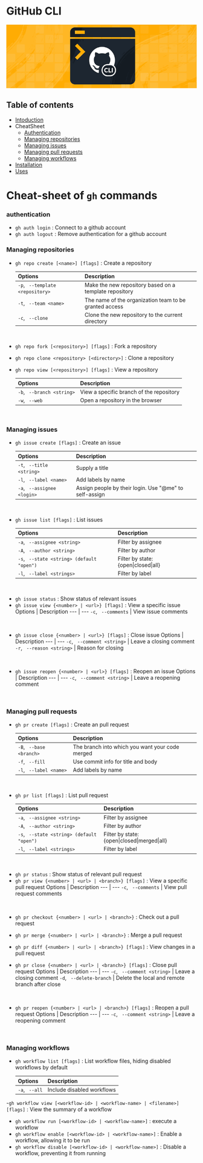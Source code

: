 # GitHub CLI

<p align="center"><img src ="assets/ghcli.png"/></p>

## Table of contents

- [Intoduction](./Intro_CLI_eng)
- CheatSheet
    - [Authentication](#auth)
    - [Managing repositories](#repo)
    - [Managing issues](#issues)
    - [Managing pull requests](#pr)
    - [Managing workflows](#workflows)
- [Installation](./installCLI.md)
- [Uses](./Use.md)

# Cheat-sheet of ```gh``` commands

### <a id=auth></a>**authentication**

- ```gh auth login``` : Connect to a github account <br>
- ```gh auth logout``` : Remove authentication for a github account

### <a id=repo></a>**Managing repositories**

- ```gh repo create [<name>] [flags]``` : Create a repository

    Options | Description 
    --- | --- 
    ```-p```, ``` --template <repository>``` | Make the new repository based on a template repository
    ```-t```, ``` --team <name>``` | The name of the organization team to be granted access
    ```-c```, ``` --clone``` | Clone the new repository to the current directory
<br>

- ```gh repo fork [<repository>] [flags]``` : Fork a repository
- ```gh repo clone <repository> [<directory>]``` : Clone a repository
- ```gh repo view [<repository>] [flags]``` : View a repository

    Options | Description 
    --- | --- 
    ```-b```, ``` --branch <string>``` | View a specific branch of the repository
    ```-w```, ``` --web``` | Open a repository in the browser
<br>

### <a id=issues></a>**Managing issues**

- ```gh issue create [flags]``` : Create an issue

    Options | Description 
    --- | --- 
    ```-t```, ``` --title <string>``` | Supply a title
    ```-l```, ``` --label <name>``` | Add labels by name
    ```-a```, ``` --assignee <login>``` | Assign people by their login. Use "@me" to self-assign
<br>

- ```gh issue list [flags]``` : List issues

    Options | Description 
    --- | --- 
    ```-a```, ``` --assignee <string>``` | Filter by assignee
    ```-A```, ``` --author <string>``` | Filter by author
    ```-s```, ``` --state <string> (default "open")``` | Filter by state: {open\|closed\|all}
    ```-l```, ``` --label <strings>``` | Filter by label
<br>

- ```gh issue status``` : Show status of relevant issues
- ```gh issue view {<number> | <url>} [flags]``` : View a specific issue
    Options | Description 
    --- | --- 
    ```-c```, ``` --comments``` | View issue comments
<br>

- ```gh issue close {<number> | <url>} [flags]``` : Close issue
    Options | Description 
    --- | --- 
    ```-c```, ``` --comment <string>``` | Leave a closing comment
    ```-r```, ``` --reason <string>``` | Reason for closing
<br>

- ```gh issue reopen {<number> | <url>} [flags]``` : Reopen an issue
    Options | Description 
    --- | --- 
    ```-c```, ``` --comment <string>``` | Leave a reopening comment
<br>

### <a id=pr></a>**Managing pull requests**

- ```gh pr create [flags]``` : Create an pull request

    Options | Description 
    --- | --- 
    ```-B```, ``` --base <branch>``` | The branch into which you want your code merged
    ```-f```, ``` --fill``` | Use commit info for title and body
    ```-l```, ``` --label <name>``` | Add labels by name
<br>

- ```gh pr list [flags]``` : List pull request

    Options | Description 
    --- | --- 
    ```-a```, ``` --assignee <string>``` | Filter by assignee
    ```-A```, ``` --author <string>``` | Filter by author
    ```-s```, ``` --state <string> (default "open")``` | Filter by state: {open\|closed\|merged\|all}
    ```-l```, ``` --label <strings>``` | Filter by label
<br>

- ```gh pr status``` : Show status of relevant pull request
- ```gh pr view {<number> | <url> | <branch>} [flags]``` : View a specific pull request
    Options | Description 
    --- | --- 
    ```-c```, ``` --comments``` | View pull request comments
<br>

- ```gh pr checkout {<number> | <url> | <branch>}``` : Check out a pull request
- ```gh pr merge {<number> | <url> | <branch>}``` : Merge a pull request
- ```gh pr diff {<number> | <url> | <branch>} [flags]``` : View changes in a pull request

- ```gh pr close {<number> | <url> | <branch>} [flags]``` : Close pull request
    Options | Description 
    --- | --- 
    ```-c```, ``` --comment <string>``` | Leave a closing comment
    ```-d```, ``` --delete-branch``` | Delete the local and remote branch after close
<br>

- ```gh pr reopen {<number> | <url> | <branch>} [flags]``` : Reopen a pull request
    Options | Description 
    --- | --- 
    ```-c```, ``` --comment <string>``` | Leave a reopening comment
<br>

### <a id=workflows></a>**Managing workflows**

- ```gh workflow list [flags]``` : List workflow files, hiding disabled workflows by default

    Options | Description 
    --- | --- 
    ```-a```, ``` --all``` | Include disabled workflows

-```gh workflow view [<workflow-id> | <workflow-name> | <filename>] [flags]``` : View the summary of a workflow
- ```gh workflow run [<workflow-id> | <workflow-name>]``` : execute a workflow
- ```gh workflow enable [<workflow-id> | <workflow-name>]``` : Enable a workflow, allowing it to be run
- ```gh workflow disable [<workflow-id> | <workflow-name>]``` : Disable a workflow, preventing it from running 
<br>